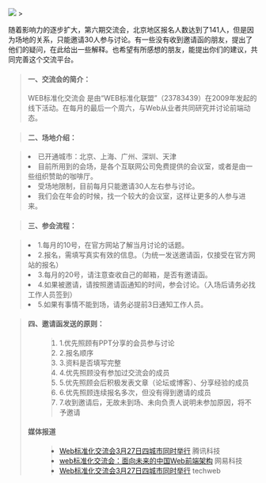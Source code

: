 <img src='http://w3ctech.googlecode.com/svn/trunk/demo/logo.jpg' />
> <p>随着影响力的逐步扩大，第六期交流会，北京地区报名人数达到了141人，但是因为场地的关系，只能邀请30人参与讨论。有一些没有收到邀请函的朋友，提出了他们的疑问，在此给出一些解释。也希望有所感想的朋友，能提出你们的建议，共同完善这个交流平台。</p>

> <h4>一、交流会的简介：</h4>
> <p>WEB标准化交流会 是由“WEB标准化联盟”（23783439）在2009年发起的线下活动。在每月的最后一个周六，与Web从业者共同研究并讨论前端动态。</p>

> <h4>二、场地介绍：</h4>
> <ul>
<blockquote><li>已开通城市：北京、上海、广州、深圳、天津</li>
<li>目前所用到的会场，是各个互联网公司免费提供的会议室，或者是由一些组织赞助的咖啡厅。</li>
<li>受场地限制，目前每月只能邀请30人左右参与讨论。</li>
<li>我们会在年会的时候，找一个较大的会议室，这样让更多的人参与进来。</li>
</blockquote><blockquote></ul></blockquote>

> <h4>三、参会流程：</h4>
> <ol>
<blockquote><li>1.每月的10号，在官方网站了解当月讨论的话题。</li>
<li>2.报名，需填写真实有效的信息。（为统一发送邀请函，仅接受在官方网站的报名）</li>
<li>3.每月的20号，请注意查收自己的邮箱，是否有邀请函。</li>
<li>4.如果被邀请，请按照邀请函通知的时间，参会讨论。（入场后请务必找工作人员签到）</li>
<li>5.如果有事情不能到场，请务必提前3日通知工作人员。</li>
</blockquote><blockquote></ol>
<h4>四、邀请函发送的原则：</h4>
<ol>
<blockquote><li>1.优先照顾有PPT分享的会员参与讨论</li>
<li>2.报名顺序</li>
<li>3.资料是否填写完整</li>
<li>4.优先照顾没有参加过交流会的成员</li>
<li>5.优先照顾会后积极发表文章（论坛或博客）、分享经验的成员</li>
<li>6.优先照顾连续报名多次，但没有得到邀请的成员</li>
<li>7.收到邀请后，无故未到场、未向负责人说明未参加原因，将不予邀请</li>
</blockquote></ol>
<h4>媒体报道</h4>
<ul>
<blockquote><li><a href='http://tech.qq.com/a/20100315/000504.htm'>Web标准化交流会3月27日四城市同时举行</a> <span>腾讯科技</span></li>
<li><a href='http://tech.163.com/10/0127/10/5U1CLU0P000915I3.html'>web标准化交流会：面向未来的中国Web前端架构</a> <span>网易科技</span></li>
<li><a href='http://www.techweb.com.cn/news/2010-03-15/557641.shtml'>Web标准化交流会3月27日四城市同时举行</a> <span>techweb</span></li>
</blockquote><blockquote></ul>